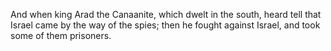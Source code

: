 And when king Arad the Canaanite, which dwelt in the south, heard tell that Israel came by the way of the spies; then he fought against Israel, and took some of them prisoners.
